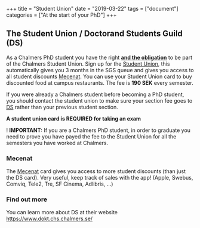 +++
title =  "Student Union"
date = "2019-03-22"
tags = ["document"]
categories = ["At the start of your PhD"]
+++

## The Student Union / Doctorand Students Guild (DS)

As a Chalmers PhD student you have the right <u>**and the obligation**</u> to be part of the Chalmers Student Union. 
Sign up for the [Student Union](http://medlem.chs.chalmers.se), this automatically gives you 3 months in the SGS queue 
and gives you access to all student discounts [Mecenat](https://mecenat.com/se/). 
You can use your Student Union card to buy discounted food at campus restaurants.
The fee is **190 SEK** every semester.

If you were already a Chalmers student before becoming a PhD student, you should contact the student union to make sure your section fee goes to [DS](https://www.dokt.chs.chalmers.se/) rather than your previous student section.

**A student union card is REQUIRED for taking an exam**

! **IMPORTANT:** If you are a Chalmers PhD student, in order to graduate you need to prove you have payed the fee to the Student Union for all the semesters you have worked at Chalmers. 

### Mecenat

The [Mecenat](https://mecenat.com/se/om-mecenat/vara-kort) card gives you access to more student discounts (than just the DS card). Very useful, keep track of sales with the app!
(Apple, Swebus, Comviq, Tele2, Tre, SF Cinema, Adlibris, ...)

### Find out more

You can learn more about DS at their website https://www.dokt.chs.chalmers.se/
